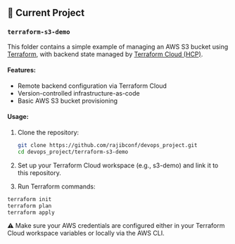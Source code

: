 
## 🚀 Current Project

### `terraform-s3-demo`

This folder contains a simple example of managing an AWS S3 bucket using [Terraform](https://www.terraform.io/), with backend state managed by [Terraform Cloud (HCP)](https://app.terraform.io).

#### Features:
- Remote backend configuration via Terraform Cloud
- Version-controlled infrastructure-as-code
- Basic AWS S3 bucket provisioning

#### Usage:
1. Clone the repository:
   ```bash
   git clone https://github.com/rajibconf/devops_project.git
   cd devops_project/terraform-s3-demo
   ```
2. Set up your Terraform Cloud workspace (e.g., s3-demo) and link it to this repository.

3. Run Terraform commands:
```bash
terraform init
terraform plan
terraform apply
```
⚠️ Make sure your AWS credentials are configured either in your Terraform Cloud workspace variables or locally via the AWS CLI.

